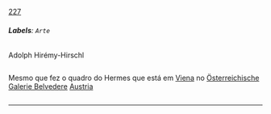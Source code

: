 [227](https://github.com/guilhermeprokisch/ideias/issues/227) 
###### **Labels**: `Arte`



Adolph Hirémy-Hirschl



![]()


Mesmo que fez o quadro do Hermes que está em [Viena](Viena) no [Österreichische Galerie Belvedere](Österreichische-Galerie-Belvedere) [Austria](Austria)

![]()

-------------------------------------------------------------------------------

